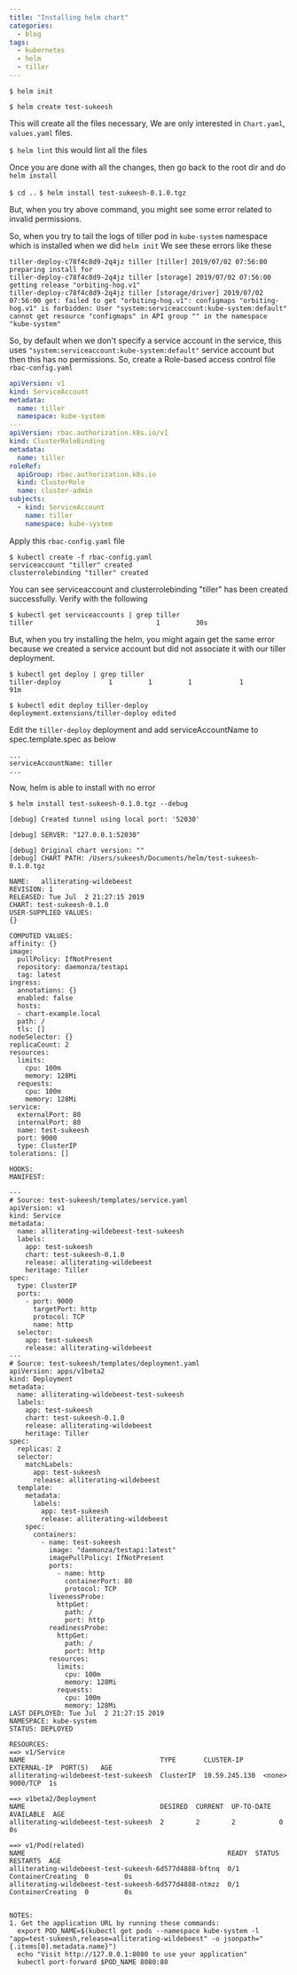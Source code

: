 ```yaml
---
title: "Installing helm chart"
categories:
  - blog
tags:
  - kubernetes
  - helm
  - tiller
---
```


`$ helm init`

`$ helm create test-sukeesh`

This will create all the files necessary, We are only interested in `Chart.yaml`, `values.yaml` files.

`$ helm lint` this would lint all the files

Once you are done with all the changes, then go back to the root dir and do `helm install`

`$ cd ..`
`$ helm install test-sukeesh-0.1.0.tgz`

But, when you try above command, you might see some error related to invalid permissions.

So, when you try to tail the logs of tiller pod in `kube-system` namespace which is installed when we did `helm init`
We see these errors like these
```
tiller-deploy-c78f4c8d9-2q4jz tiller [tiller] 2019/07/02 07:56:00 preparing install for
tiller-deploy-c78f4c8d9-2q4jz tiller [storage] 2019/07/02 07:56:00 getting release "orbiting-hog.v1"
tiller-deploy-c78f4c8d9-2q4jz tiller [storage/driver] 2019/07/02 07:56:00 get: failed to get "orbiting-hog.v1": configmaps "orbiting-hog.v1" is forbidden: User "system:serviceaccount:kube-system:default" cannot get resource "configmaps" in API group "" in the namespace "kube-system"
```
So, by default when we don't specify a service account in the service, this uses `"system:serviceaccount:kube-system:default"` service account but then this has no permissions.
So, create a Role-based access control file
`rbac-config.yaml`

```yaml
apiVersion: v1
kind: ServiceAccount
metadata:
  name: tiller
  namespace: kube-system
---
apiVersion: rbac.authorization.k8s.io/v1
kind: ClusterRoleBinding
metadata:
  name: tiller
roleRef:
  apiGroup: rbac.authorization.k8s.io
  kind: ClusterRole
  name: cluster-admin
subjects:
  - kind: ServiceAccount
    name: tiller
    namespace: kube-system
```
Apply this `rbac-config.yaml` file

```
$ kubectl create -f rbac-config.yaml
serviceaccount "tiller" created
clusterrolebinding "tiller" created
```
You can see serviceaccount and clusterrolebinding "tiller" has been created successfully.
Verify with the following
```
$ kubectl get serviceaccounts | grep tiller
tiller                               1         30s
```
But, when you try installing the helm, you might again get the same error because we created a service account but did not associate it with our tiller deployment.

```
$ kubectl get deploy | grep tiller
tiller-deploy            1         1         1            1           91m
```

```
$ kubectl edit deploy tiller-deploy
deployment.extensions/tiller-deploy edited
```
Edit the `tiller-deploy` deployment and add serviceAccountName to spec.template.spec as below
```
...
serviceAccountName: tiller
...
```

Now, helm is able to install with no error

```
$ helm install test-sukeesh-0.1.0.tgz --debug

[debug] Created tunnel using local port: '52030'

[debug] SERVER: "127.0.0.1:52030"

[debug] Original chart version: ""
[debug] CHART PATH: /Users/sukeesh/Documents/helm/test-sukeesh-0.1.0.tgz

NAME:   alliterating-wildebeest
REVISION: 1
RELEASED: Tue Jul  2 21:27:15 2019
CHART: test-sukeesh-0.1.0
USER-SUPPLIED VALUES:
{}

COMPUTED VALUES:
affinity: {}
image:
  pullPolicy: IfNotPresent
  repository: daemonza/testapi
  tag: latest
ingress:
  annotations: {}
  enabled: false
  hosts:
  - chart-example.local
  path: /
  tls: []
nodeSelector: {}
replicaCount: 2
resources:
  limits:
    cpu: 100m
    memory: 128Mi
  requests:
    cpu: 100m
    memory: 128Mi
service:
  externalPort: 80
  internalPort: 80
  name: test-sukeesh
  port: 9000
  type: ClusterIP
tolerations: []

HOOKS:
MANIFEST:

---
# Source: test-sukeesh/templates/service.yaml
apiVersion: v1
kind: Service
metadata:
  name: alliterating-wildebeest-test-sukeesh
  labels:
    app: test-sukeesh
    chart: test-sukeesh-0.1.0
    release: alliterating-wildebeest
    heritage: Tiller
spec:
  type: ClusterIP
  ports:
    - port: 9000
      targetPort: http
      protocol: TCP
      name: http
  selector:
    app: test-sukeesh
    release: alliterating-wildebeest
---
# Source: test-sukeesh/templates/deployment.yaml
apiVersion: apps/v1beta2
kind: Deployment
metadata:
  name: alliterating-wildebeest-test-sukeesh
  labels:
    app: test-sukeesh
    chart: test-sukeesh-0.1.0
    release: alliterating-wildebeest
    heritage: Tiller
spec:
  replicas: 2
  selector:
    matchLabels:
      app: test-sukeesh
      release: alliterating-wildebeest
  template:
    metadata:
      labels:
        app: test-sukeesh
        release: alliterating-wildebeest
    spec:
      containers:
        - name: test-sukeesh
          image: "daemonza/testapi:latest"
          imagePullPolicy: IfNotPresent
          ports:
            - name: http
              containerPort: 80
              protocol: TCP
          livenessProbe:
            httpGet:
              path: /
              port: http
          readinessProbe:
            httpGet:
              path: /
              port: http
          resources:
            limits:
              cpu: 100m
              memory: 128Mi
            requests:
              cpu: 100m
              memory: 128Mi
LAST DEPLOYED: Tue Jul  2 21:27:15 2019
NAMESPACE: kube-system
STATUS: DEPLOYED

RESOURCES:
==> v1/Service
NAME                                  TYPE       CLUSTER-IP     EXTERNAL-IP  PORT(S)   AGE
alliterating-wildebeest-test-sukeesh  ClusterIP  10.59.245.130  <none>       9000/TCP  1s

==> v1beta2/Deployment
NAME                                  DESIRED  CURRENT  UP-TO-DATE  AVAILABLE  AGE
alliterating-wildebeest-test-sukeesh  2        2        2           0          0s

==> v1/Pod(related)
NAME                                                   READY  STATUS             RESTARTS  AGE
alliterating-wildebeest-test-sukeesh-6d577d4888-bftnq  0/1    ContainerCreating  0         0s
alliterating-wildebeest-test-sukeesh-6d577d4888-ntmzz  0/1    ContainerCreating  0         0s


NOTES:
1. Get the application URL by running these commands:
  export POD_NAME=$(kubectl get pods --namespace kube-system -l "app=test-sukeesh,release=alliterating-wildebeest" -o jsonpath="{.items[0].metadata.name}")
  echo "Visit http://127.0.0.1:8080 to use your application"
  kubectl port-forward $POD_NAME 8080:80
```
